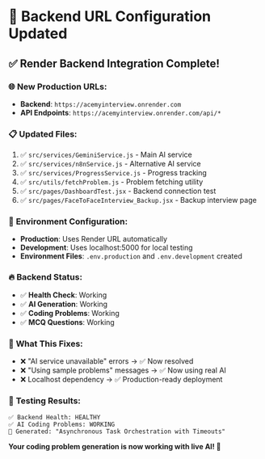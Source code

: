 # 🚀 Backend URL Configuration Updated

## ✅ **Render Backend Integration Complete!**

### 🌐 **New Production URLs:**
- **Backend**: `https://acemyinterview.onrender.com`
- **API Endpoints**: `https://acemyinterview.onrender.com/api/*`

### 📋 **Updated Files:**
1. ✅ `src/services/GeminiService.js` - Main AI service
2. ✅ `src/services/n8nService.js` - Alternative AI service  
3. ✅ `src/services/ProgressService.js` - Progress tracking
4. ✅ `src/utils/fetchProblem.js` - Problem fetching utility
5. ✅ `src/pages/DashboardTest.jsx` - Backend connection test
6. ✅ `src/pages/FaceToFaceInterview_Backup.jsx` - Backup interview page

### 🎯 **Environment Configuration:**
- **Production**: Uses Render URL automatically
- **Development**: Uses localhost:5000 for local testing
- **Environment Files**: `.env.production` and `.env.development` created

### 🔥 **Backend Status:**
- ✅ **Health Check**: Working
- ✅ **AI Generation**: Working  
- ✅ **Coding Problems**: Working
- ✅ **MCQ Questions**: Working

### 🚀 **What This Fixes:**
- ❌ "AI service unavailable" errors → ✅ Now resolved
- ❌ "Using sample problems" messages → ✅ Now using real AI
- ❌ Localhost dependency → ✅ Production-ready deployment

### 📱 **Testing Results:**
```
✅ Backend Health: HEALTHY
✅ AI Coding Problems: WORKING
📝 Generated: "Asynchronous Task Orchestration with Timeouts"
```

**Your coding problem generation is now working with live AI! 🎉**
